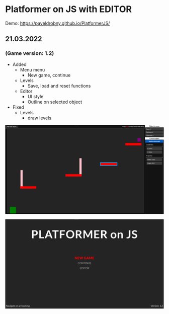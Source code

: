 # Platformer on JS with EDITOR

Demo: https://paveldrobny.github.io/PlatformerJS/

## 21.03.2022
### (Game version: 1.2)

- Added
  - Menu menu
    - New game, continue
  - Levels
    - Save, load and reset functions
  - Editor
    - UI style
    - Outline on selected object
- Fixed
  - Levels
    - draw levels 

![img](https://github.com/paveldrobny/PlatformerJS/blob/master/editor.png)

![img](https://github.com/paveldrobny/PlatformerJS/blob/master/mainMenu.png)
